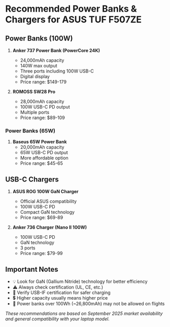 # Recommended Power Banks & Chargers for ASUS TUF F507ZE

## Power Banks (100W)

1. **Anker 737 Power Bank (PowerCore 24K)**
   - 24,000mAh capacity
   - 140W max output
   - Three ports including 100W USB-C
   - Digital display
   - Price range: $149-179

2. **ROMOSS SW28 Pro**
   - 28,000mAh capacity
   - 100W USB-C PD output
   - Multiple ports
   - Price range: $89-109

### Power Banks (65W)

1. **Baseus 65W Power Bank**
   - 20,000mAh capacity
   - 65W USB-C PD output
   - More affordable option
   - Price range: $45-65

## USB-C Chargers

1. **ASUS ROG 100W GaN Charger**
   - Official ASUS compatibility
   - 100W USB-C PD
   - Compact GaN technology
   - Price range: $69-89

2. **Anker 736 Charger (Nano II 100W)**
   - 100W USB-C PD
   - GaN technology
   - 3 ports
   - Price range: $79-99

## Important Notes

- 💡 Look for GaN (Gallium Nitride) technology for better efficiency
- ⚠️ Always check certification (UL, CE, etc.)
- 🔌 Verify USB-IF certification for safer charging
- 💲 Higher capacity usually means higher price
- 🔋 Power banks over 100Wh (~26,800mAh) may not be allowed on flights

*These recommendations are based on September 2025 market availability and general compatibility with your laptop model.*
